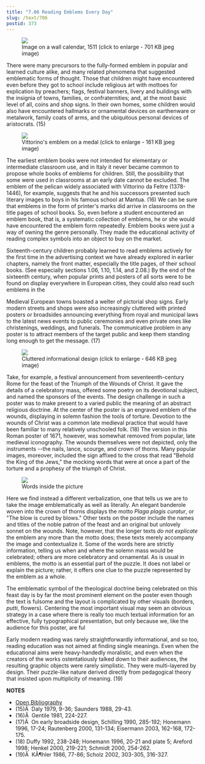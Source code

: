 ```yaml
---
title: "7.06 Reading Emblems Every Day"
slug: /text/706
postid: 373
---
```

<p style="text-align: center;"></p>


<figure class="mkdn-figure">
    <div onClick="createLightbox('/images_full//7.00_Chapter_Seven/HFS_018.02.jpg')" data="/images_full/0.00_Introduction/Wing-ZP-535.D175Negrotitle.jpg" class="mkdn-image-link" id="lbimage">
    <img class="mkdn-image" src="/images_full//7.00_Chapter_Seven/HFS_018.02.jpg" />
    <figcaption class="mkdn-figcaption">Image on a wall calendar, 1511 (click to enlarge - 701 KB jpeg image)</figcaption>
    </div>
</figure>

There were many precursors to the fully-formed emblem in popular and learned culture alike, and many related phenomena that suggested emblematic forms of thought. Those that children might have encountered even before they got to school include religious art with mottoes for explication by preachers; flags, festival banners, livery and buildings with the insignia of towns, families, or confraternities; and, at the most basic level of all, coins and shop signs. In their own homes, some children would also have encountered hallmarks or ornamental devices on earthenware or metalwork, family coats of arms, and the ubiquitous personal devices of aristocrats. (15)
<p style="text-align: center;"></p>


<figure class="mkdn-figure">
    <div onClick="createLightbox('/images_full//7.00_Chapter_Seven/HFS_015.01.jpg')" data="/images_full/0.00_Introduction/Wing-ZP-535.D175Negrotitle.jpg" class="mkdn-image-link" id="lbimage">
    <img class="mkdn-image" src="/images_full//7.00_Chapter_Seven/HFS_015.01.jpg" />
    <figcaption class="mkdn-figcaption">Vittorino's emblem on a medal (click to enlarge - 161 KB jpeg image)</figcaption>
    </div>
</figure>

The earliest emblem books were not intended for elementary or intermediate classroom use, and in Italy it never became common to propose whole books of emblems for children. Still, the possibility that some were used in classrooms at an early date cannot be excluded. The emblem of the pelican widely associated with Vittorino da Feltre (1378-1446), for example, suggests that he and his successors presented such literary images to boys in his famous school at Mantua. (16) We can be sure that emblems in the form of printer's marks did arrive in classrooms on the title pages of school books. So, even before a student encountered an emblem book, that is, a systematic collection of emblems, he or she would have encountered the emblem form repeatedly. Emblem books were just a way of owning the genre personally. They made the educational activity of reading complex symbols into an object to buy on the market.

Sixteenth-century children probably learned to read emblems actively for the first time in the advertising context we have already explored in earlier chapters, namely the front matter, especially the title pages, of their school books. (See especially sections 1.06, 1.10, 1.14, and 2.08.) By the end of the sixteenth century, when popular prints and posters of all sorts were to be found on display everywhere in European cities, they could also read such emblems in the 

Medieval European towns boasted a welter of pictorial shop signs. Early modern streets and shops were also increasingly cluttered with printed posters or broadsides announcing everything from royal and municipal laws to the latest news events to public ceremonies and even private ones like christenings, weddings, and funerals. The communicative problem in any poster is to attract members of the target public and keep them standing long enough to get the message. (17)

<figure class="mkdn-figure">
    <div onClick="createLightbox('/images_full/7.00_Chapter_Seven/Case-Wing-+ZC-93.185,-Italian-Festival-Posters-342.jpg')" data="/images_full/0.00_Introduction/Wing-ZP-535.D175Negrotitle.jpg" class="mkdn-image-link" id="lbimage">
    <img class="mkdn-image" src="/images_full/7.00_Chapter_Seven/Case-Wing-+ZC-93.185,-Italian-Festival-Posters-342.jpg" />
    <figcaption class="mkdn-figcaption">Cluttered informational design (click to enlarge - 646 KB jpeg image)</figcaption>
    </div>
</figure>

Take, for example, a festival announcement from seventeenth-century Rome for the feast of the Triumph of the Wounds of Christ. It gave the details of a celebratory mass, offered some poetry on its devotional subject, and named the sponsors of the events. The design challenge in such a poster was to make present to a varied public the meaning of an abstract religious doctrine. At the center of the poster is an engraved emblem of the wounds, displaying in solemn fashion the tools of torture. Devotion to the wounds of Christ was a common late medieval practice that would have been familiar to many relatively unschooled folk. (18) The version in this Roman poster of 1671, however, was somewhat removed from popular, late medieval iconography. The wounds themselves were not depicted, only the instruments --the nails, lance, scourge, and crown of thorns. Many popular images, moreover, included the sign affixed to the cross that read "Behold the King of the Jews," the mocking words that were at once a part of the torture and a prophesy of the triumph of Christ.
<p style="text-align: center;"></p>


<figure class="mkdn-figure">
    <div onClick="createLightbox('/images_full/7.00_Chapter_Seven/Case-Wing-+ZC-93.185,-Italian-Festival-Posters-342-DETAIL.jpg')" data="/images_full/0.00_Introduction/Wing-ZP-535.D175Negrotitle.jpg" class="mkdn-image-link" id="lbimage">
    <img class="mkdn-image" src="/images_full/7.00_Chapter_Seven/Case-Wing-+ZC-93.185,-Italian-Festival-Posters-342-DETAIL.jpg" />
    <figcaption class="mkdn-figcaption">Words inside the picture</figcaption>
    </div>
</figure>

Here we find instead a different verbalization, one that tells us we are to take the image emblematically as well as literally. An elegant banderole woven into the crown of thorns displays the motto *Plaga plagis curatur*, or "The blow is cured by blows." Other texts on the poster include the names and titles of the noble patron of the feast and an original but unlovely sonnet on the wounds. Note, however, that the longer texts *do not explicate* the emblem any more than the motto does; these texts merely accompany the image and contextualize it. Some of the words here are strictly information, telling us when and where the solemn mass would be celebrated; others are more celebratory and ornamental. As is usual in emblems, the motto is an essential part of the puzzle. It does not label or explain the picture; rather, it offers one clue to the puzzle represented by the emblem as a whole.

The emblematic symbol of the theological doctrine being celebrated on this feast day is by far the most prominent element on the poster even though the text is fulsome and the layout is complicated by other visuals (borders, *putti*, flowers). Centering the most important visual may seem an obvious strategy in a case where there is really too much textual information for an effective, fully typographical presentation, but only because we, like the audience for this poster, are ful

Early modern reading was rarely straightforwardly informational, and so too, reading education was not aimed at finding single meanings. Even when the educational aims were heavy-handedly moralistic, and even when the creators of the works ostentatiously talked down to their audiences, the resulting graphic objects were rarely simplistic. They were multi-layered by design. Their puzzle-like nature derived directly from pedagogical theory that insisted upon multiplicity of meaning. (19)

**NOTES**
* [Open Bibliography](/bibliography.pdf)
* (15)Â  Daly 1979, 9-36; Saunders 1988, 29-43.
* (16)Â  Gentile 1981, 224-227.
* (17)Â  On early broadside design, Schilling 1990, 285-192; Honemann 1996, 17-24; Rautenberg 2000, 131-134; Eisermann 2003, 162-168, 172-175.
* (18) Duffy 1992, 238-248; Honemann 1996, 20-21 and plate 5; Areford 1998; Henkel 2000, 219-221; Schmidt 2000, 254-262.
* (19)Â  KÃ¶hler 1986, 77-86; Scholz 2002, 303-305, 316-327.
